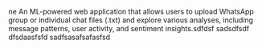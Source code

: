 ne
An ML-powered web application that allows users to upload WhatsApp group or individual chat files (.txt) and explore various analyses, including message patterns, user activity, and sentiment insights.sdfdsf
sadsdfsdf
dfsdaasfsfd
sadfsasafsafasfsd
